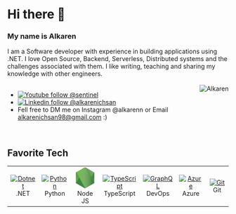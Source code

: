 <h1 align="left" id="egbakou-title">Hi there 👋</h1>
<h3 align="left">My name is Alkaren</h3>
I am a Software developer with experience in building applications using .NET.
I love Open Source, Backend, Serverless, Distributed systems and the challenges associated with them.
I like writing, teaching and sharing my knowledge with other engineers.
<br><br>

<a href="#egbakou-title">
  <img src="https://github-readme-stats.vercel.app/api?username=alkaren&show_icons=true&theme=react&count_private=true&include_all_commits=true" alt="Alkaren" align="right" />
</a>

- [![Youtube follow @sentinel](https://img.shields.io/badge/Youtube-Sentinel-brightgreen)](https://www.youtube.com/channel/UCGxWHFmYkwgMp1whXBnK09A) &nbsp;
- [![Linkedin follow @alkarenichsan](https://img.shields.io/badge/-alkarenichsan-blue?style=flat-square&logo=Linkedin&logoColor=white&link=https://www.linkedin.com/in/alkarenichsan/)](https://www.linkedin.com/in/alkarenichsan/)
- Fell free to DM me on Instagram @alkarenn or Email alkarenichsan98@gmail.com :)

<br>

<h2 align="left" id="egbakou-tech">Favorite Tech</h2>
<table align="center">
  <tr>
    <td align="center" width="96">
      <a href="#egbakou-tech">
        <img src="https://raw.githubusercontent.com/dotnet/brand/main/logo/dotnet-logo.svg" width="48" height="48" alt="Dotnet" />
      </a>
      <br>.NET
    </td>
        <td align="center" width="96">
      <a href="#egbakou-tech">
        <img src="https://upload.wikimedia.org/wikipedia/commons/thumb/c/c3/Python-logo-notext.svg/1200px-Python-logo-notext.svg.png" width="48" height="48" alt="Python" />
      </a>
      <br>Python
    </td>
         <td align="center" width="96">
      <a href="#egbakou-tech">
        <img src="https://raw.githubusercontent.com/github/explore/80688e429a7d4ef2fca1e82350fe8e3517d3494d/topics/nodejs/nodejs.png" width="48" height="48" alt="Node JS" />
      </a>
      <br>Node JS
    </td>
    <td align="center" width="96">
      <a href="#egbakou-tech">
        <img src="https://upload.wikimedia.org/wikipedia/commons/thumb/4/4c/Typescript_logo_2020.svg/1200px-Typescript_logo_2020.svg.png" width="48" height="48" alt="TypeScript" />
      </a>
      <br>TypeScript
    </td>
    <td align="center" width="96">
      <a href="#egbakou-tech" >
        <img src="https://upload.wikimedia.org/wikipedia/commons/0/05/Devops-toolchain.svg" width="48" height="48" alt="GraphQL" />
      </a>
      <br>DevOps
    </td>
    <td align="center" width="96">
      <a href="#egbakou-tech">
        <img src="https://i.ibb.co/jDGr3z0/azure-removebg-preview.png" width="48" height="48" alt="Azure" />
      </a>
      <br>Azure
    </td>
     <td align="center" width="96">
      <a href="#egbakou-tech" >
        <img src="https://upload.wikimedia.org/wikipedia/commons/thumb/3/3f/Git_icon.svg/1200px-Git_icon.svg.png" width="48" height="48" alt="Git" />
      </a>
      <br>Git
    </td>
  </tr>
</table>
